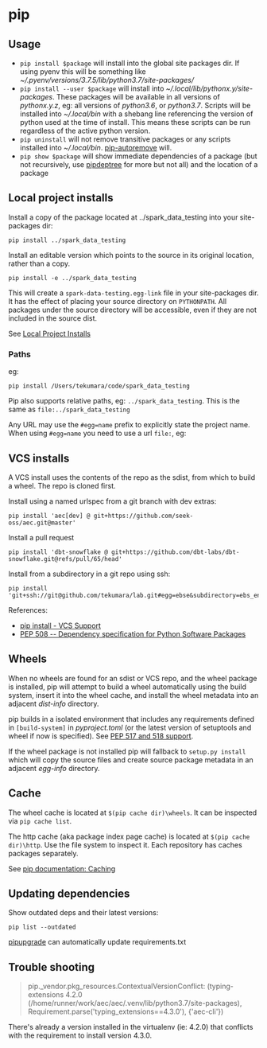 # pip

## Usage

- `pip install $package` will install into the global site packages dir. If using pyenv this will be something like _~/.pyenv/versions/3.7.5/lib/python3.7/site-packages/_
- `pip install --user $package` will install into _~/.local/lib/python$x.$y/site-packages_. These packages will be available in all versions of _python$x.$y.z_, eg: all versions of _python3.6_, or _python3.7_. Scripts will be installed into _~/.local/bin_ with a shebang line referencing the version of python used at the time of install. This means these scripts can be run regardless of the active python version.
- `pip uninstall` will not remove transitive packages or any scripts installed into _~/.local/bin_. [pip-autoremove](https://github.com/invl/pip-autoremove) will.
- `pip show $package` will show immediate dependencies of a package (but not recursively, use [pipdeptree](https://github.com/naiquevin/pipdeptree) for more but not all) and the location of a package

## Local project installs

Install a copy of the package located at ../spark_data_testing into your site-packages dir:

```
pip install ../spark_data_testing
```

Install an editable version which points to the source in its original location, rather than a copy.

```
pip install -e ../spark_data_testing
```

This will create a `spark-data-testing.egg-link` file in your site-packages dir. It has the effect of placing your source directory on `PYTHONPATH`. All packages under the source directory will be accessible, even if they are not included in the source dist.

See [Local Project Installs](https://pip.pypa.io/en/stable/topics/local-project-installs/)

### Paths

eg:

```
pip install /Users/tekumara/code/spark_data_testing
```

Pip also supports relative paths, eg: `../spark_data_testing`. This is the same as `file:../spark_data_testing`

Any URL may use the `#egg=name` prefix to explicitly state the project name. When using `#egg=name` you need to use a url `file:`, eg:

## VCS installs

A VCS install uses the contents of the repo as the sdist, from which to build a wheel. The repo is cloned first.

Install using a named urlspec from a git branch with dev extras:

```
pip install 'aec[dev] @ git+https://github.com/seek-oss/aec.git@master'
```

Install a pull request

```
pip install 'dbt-snowflake @ git+https://github.com/dbt-labs/dbt-snowflake.git@refs/pull/65/head'
```

Install from a subdirectory in a git repo using ssh:

```
pip install 'git+ssh://git@github.com/tekumara/lab.git#egg=ebse&subdirectory=ebs_encrypter'
```

References:

- [pip install - VCS Support](https://pip.pypa.io/en/stable/cli/pip_install/#vcs-support)
- [PEP 508 -- Dependency specification for Python Software Packages](https://www.python.org/dev/peps/pep-0508/)

## Wheels

When no wheels are found for an sdist or VCS repo, and the wheel package is installed, pip will attempt to build a wheel automatically using the build system, insert it into the wheel cache, and install the wheel metadata into an adjacent _dist-info_ directory.

pip builds in a isolated environment that includes any requirements defined in `[build-system]` in _pyproject.toml_ (or the latest version of setuptools and wheel if now is specified). See [PEP 517 and 518 support](https://pip.pypa.io/en/stable/cli/pip/#pep-517-and-518-support).

If the wheel package is not installed pip will fallback to `setup.py install` which will copy the source files and create source package metadata in an adjacent _egg-info_ directory.

## Cache

The wheel cache is located at `$(pip cache dir)\wheels`. It can be inspected via `pip cache list`.

The http cache (aka package index page cache) is located at `$(pip cache dir)\http`. Use the file system to inspect it. Each repository has caches packages separately.

See [pip documentation: Caching](https://pip.pypa.io/en/stable/cli/pip_install/#caching)

## Updating dependencies

Show outdated deps and their latest versions:

```
pip list --outdated
```

[pipupgrade](https://github.com/achillesrasquinha/pipupgrade) can automatically update requirements.txt

## Trouble shooting

> pip.\_vendor.pkg_resources.ContextualVersionConflict: (typing-extensions 4.2.0 (/home/runner/work/aec/aec/.venv/lib/python3.7/site-packages), Requirement.parse('typing_extensions==4.3.0'), {'aec-cli'})

There's already a version installed in the virtualenv (ie: 4.2.0) that conflicts with the requirement to install version 4.3.0.
